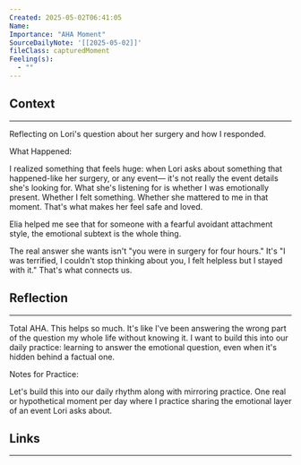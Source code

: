 ```yaml
---
Created: 2025-05-02T06:41:05
Name: 
Importance: "AHA Moment"
SourceDailyNote: '[[2025-05-02]]'
fileClass: capturedMoment
Feeling(s):
  - ""
---
```

## Context
---
Reflecting on Lori's question about her surgery and how I responded.

What Happened:

I realized something that feels huge: when Lori asks about something that happened-like her surgery, or any event— it's not really the event details she's looking for. What she's listening for is whether I was emotionally present. Whether I felt something. Whether she mattered to me in that moment. That's what makes her feel safe and loved.

Elia helped me see that for someone with a fearful avoidant attachment style, the emotional subtext is the whole thing.

The real answer she wants isn't "you were in surgery for four hours." It's "I was terrified, I couldn't stop thinking about you, I felt helpless but I stayed with it." That's what connects us.
## Reflection 
---
Total AHA. This helps so much. It's like l've been answering the wrong part of the question my whole life without knowing it. I want to build this into our daily practice: learning to answer the emotional question, even when it's hidden behind a factual one.

Notes for Practice:

Let's build this into our daily rhythm along with mirroring practice. One real or hypothetical moment per day where I practice sharing the emotional layer of an event Lori asks about.
## Links
---

